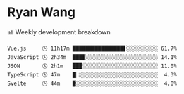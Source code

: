 # Ryan Wang

 <!-- waka-box start -->
📊 Weekly development breakdown
```text
Vue.js     🕓 11h17m ████████████████▋░░░░░░░░░░ 61.7%
JavaScript 🕓 2h34m  ███▊░░░░░░░░░░░░░░░░░░░░░░░ 14.1%
JSON       🕓 2h1m   ██▉░░░░░░░░░░░░░░░░░░░░░░░░ 11.0%
TypeScript 🕓 47m    █▏░░░░░░░░░░░░░░░░░░░░░░░░░  4.3%
Svelte     🕓 44m    █░░░░░░░░░░░░░░░░░░░░░░░░░░  4.0%
```
<!-- Powered by https://github.com/YouEclipse/waka-box-go . -->
<!-- waka-box end -->